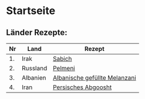 # Startseite
## Länder Rezepte:
|	Nr	|	Land			|	Rezept						| 
|	-	|	---------------	|	---------------------------	| 
|	1.	|	Irak			|	[Sabich](Hauptgerichte/Sabich.md)					|
|	2.	|	Russland		|	[Pelmeni](Hauptgerichte/Pelmeni.md)					|
|	3.	|	Albanien		|	[Albanische gefüllte Melanzani](Hauptgerichte/Albanische%20gefüllte%20Melanzani.md) |
|	4.	|	Iran			|	[Persisches Abgoosht](Hauptgerichte/Persisches%20Abgoosht.md)		|

